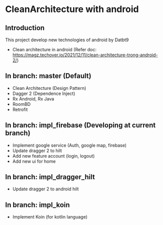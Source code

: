 # CleanArchitecture with android
## Introduction
This project develop new technologies of android by Datbt9
- Clean architecture in android
(Refer doc: https://magz.techover.io/2021/12/11/clean-architecture-trong-android-2/)


## In branch: master (Default)
- Clean Architecture (Design Pattern)
- Dagger 2 (Dependence Inject)
- Rx Android, Rx Java
- RoomBD
- Retrofit

## In branch: impl_firebase (Developing at current branch)
- Implement google service (Auth, google map, firebase)
- Update dragger 2 to hilt
- Add new feature account (login, logout)
- Add new ui for home

## In branch: impl_dragger_hilt
- Update dragger 2 to android hilt

## In branch: impl_koin
- Implement Koin (for kotlin language)
